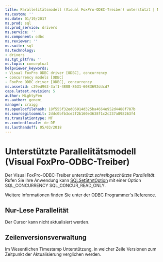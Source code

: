 ```yaml
---
title: Parallelitätsmodell (Visual FoxPro-ODBC-Treiber) unterstützt | Microsoft Docs
ms.custom: ''
ms.date: 01/19/2017
ms.prod: sql
ms.prod_service: drivers
ms.service: ''
ms.component: odbc
ms.reviewer: ''
ms.suite: sql
ms.technology:
- drivers
ms.tgt_pltfrm: ''
ms.topic: conceptual
helpviewer_keywords:
- Visual FoxPro ODBC driver [ODBC], concurrency
- concurrency models [ODBC]
- FoxPro ODBC driver [ODBC], concurrency
ms.assetid: c39ed963-3af1-4888-8631-6083692ddcd7
caps.latest.revision: 5
author: MightyPen
ms.author: genemi
manager: craigg
ms.openlocfilehash: 18f555f32ed05914d325ba4664e952d4488f787b
ms.sourcegitcommit: 2ddc0bfb3ce2f2b160e3638f1c2c237a898263f4
ms.translationtype: MT
ms.contentlocale: de-DE
ms.lasthandoff: 05/03/2018
---
```

# <a name="supported-concurrency-model-visual-foxpro-odbc-driver"></a>Unterstützte Parallelitätsmodell (Visual FoxPro-ODBC-Treiber)
Der Visual FoxPro-ODBC-Treiber unterstützt *schreibgeschützte Parallelität*. Rufen Sie Ihre Anwendung kann [SQLSetStmtOption](../../odbc/microsoft/sqlsetstmtoption-visual-foxpro-odbc-driver.md) mit einer Option SQL_CONCURRENCY SQL_CONCUR_READ_ONLY.  
  
 Weitere Informationen finden Sie unter der [ODBC Programmer's Reference](../../odbc/reference/odbc-programmer-s-reference.md).  
  
## <a name="read-only-concurrency"></a>Nur-Lese Parallelität  
 Der Cursor kann nicht aktualisiert werden.  
  
## <a name="row-versioning"></a>Zeilenversionsverwaltung  
 Im Wesentlichen Timestamp Unterstützung, in welcher Zeile Versionen zum Zeitpunkt der Aktualisierung verglichen werden.
